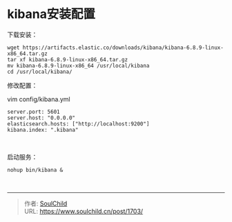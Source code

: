 # kibana安装配置

<!--more-->
下载安装：
<pre class="pure-highlightjs"><code class="null">wget https://artifacts.elastic.co/downloads/kibana/kibana-6.8.9-linux-x86_64.tar.gz
tar xf kibana-6.8.9-linux-x86_64.tar.gz
mv kibana-6.8.9-linux-x86_64 /usr/local/kibana
cd /usr/local/kibana/</code></pre>
修改配置：

vim config/kibana.yml
<pre class="pure-highlightjs"><code class="null">server.port: 5601
server.host: "0.0.0.0"
elasticsearch.hosts: ["http://localhost:9200"]
kibana.index: ".kibana"
</code></pre>
&nbsp;

启动服务：
<pre class="pure-highlightjs"><code class="null">nohup bin/kibana &amp;</code></pre>
&nbsp;


---

> 作者: [SoulChild](https://www.soulchild.cn)  
> URL: https://www.soulchild.cn/post/1703/  

